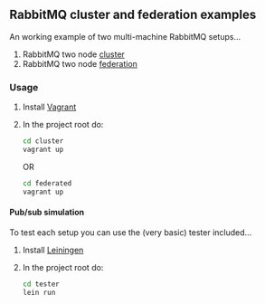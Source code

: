 ## RabbitMQ cluster and federation examples
An working example of two multi-machine RabbitMQ setups...
1. RabbitMQ two node [cluster](http://www.rabbitmq.com/clustering.html)
2. RabbitMQ two node [federation](http://www.rabbitmq.com/federation.html)

### Usage
1. Install [Vagrant](http://www.vagrantup.com)
2. In the project root do: 

    ```bash
    cd cluster
    vagrant up
    ```

    OR

    ```bash
    cd federated
    vagrant up
    ```
#### Pub/sub simulation
To test each setup you can use the (very basic) tester included...
1. Install [Leiningen](http://leiningen.org/#install)
2. In the project root do:

    ```bash
    cd tester
    lein run
    ```

